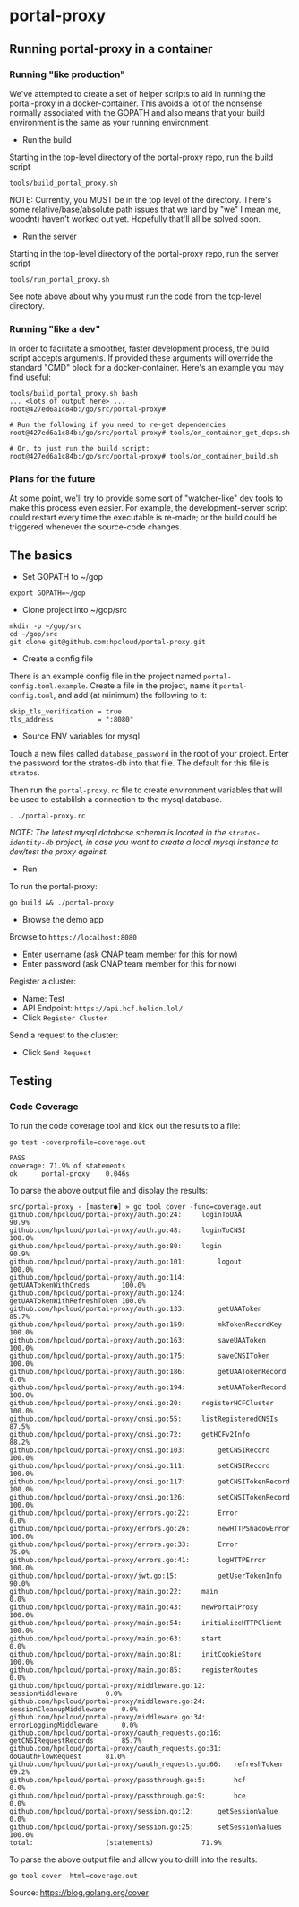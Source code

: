 # portal-proxy

## Running portal-proxy in a container

### Running "like production"

We've attempted to create a set of helper scripts to aid in running the portal-proxy in a docker-container.  This avoids a lot of the nonsense normally associated with the GOPATH and also means that your build environment is the same as your running environment.

- Run the build

Starting in the top-level directory of the portal-proxy repo, run the build script
```
tools/build_portal_proxy.sh
```
NOTE: Currently, you MUST be in the top level of the directory.  There's some relative/base/absolute path issues that we (and by "we" I mean me, woodnt) haven't worked out yet.  Hopefully that'll all be solved soon.

- Run the server

Starting in the top-level directory of the portal-proxy repo, run the server script
```
tools/run_portal_proxy.sh
```
See note above about why you must run the code from the top-level directory.

### Running "like a dev"

In order to facilitate a smoother, faster development process, the build script accepts arguments.  If provided these arguments will override the standard "CMD" block for a docker-container.  Here's an example you may find useful:
```
tools/build_portal_proxy.sh bash
... <lots of output here> ...
root@427ed6a1c84b:/go/src/portal-proxy#

# Run the following if you need to re-get dependencies
root@427ed6a1c84b:/go/src/portal-proxy# tools/on_container_get_deps.sh

# Or, to just run the build script:
root@427ed6a1c84b:/go/src/portal-proxy# tools/on_container_build.sh
```

### Plans for the future
At some point, we'll try to provide some sort of "watcher-like" dev tools to make this process even easier.
For example, the development-server script could restart every time the executable is re-made; or the build could be triggered whenever the source-code changes.


## The basics

- Set GOPATH to ~/gop
```
export GOPATH=~/gop
```

- Clone project into ~/gop/src
```
mkdir -p ~/gop/src
cd ~/gop/src
git clone git@github.com:hpcloud/portal-proxy.git
```

- Create a config file

There is an example config file in the project named `portal-config.toml.example`. Create a file in the project, name it `portal-config.toml`, and add (at minimum) the following to it:
```
skip_tls_verification = true
tls_address           = ":8080"
```

- Source ENV variables for mysql

Touch a new files called `database_password` in the root of your project. Enter the password for the stratos-db into that file. The default for this file is `stratos`.

Then run the `portal-proxy.rc` file to create environment variables that will be used to establilsh a connection to the mysql database.

```
. ./portal-proxy.rc
```

_NOTE: The latest mysql database schema is located in the `stratos-identity-db` project, in case you want to create a local mysql instance to dev/test the proxy against._

- Run

To run the portal-proxy:
```
go build && ./portal-proxy
```

- Browse the demo app

Browse to `https://localhost:8080`
- Enter username (ask CNAP team member for this for now)
- Enter password (ask CNAP team member for this for now)

Register a cluster:
- Name: Test
- API Endpoint: `https://api.hcf.helion.lol/`
- Click `Register Cluster`

Send a request to the cluster:
- Click `Send Request`


## Testing
### Code Coverage

To run the code coverage tool and kick out the results to a file:
```
go test -coverprofile=coverage.out

PASS
coverage: 71.9% of statements
ok  	portal-proxy	0.046s
```

To parse the above output file and display the results:
```
src/portal-proxy - [master●] » go tool cover -func=coverage.out
github.com/hpcloud/portal-proxy/auth.go:24:		loginToUAA			90.9%
github.com/hpcloud/portal-proxy/auth.go:48:		loginToCNSI			100.0%
github.com/hpcloud/portal-proxy/auth.go:80:		login				90.9%
github.com/hpcloud/portal-proxy/auth.go:101:		logout				100.0%
github.com/hpcloud/portal-proxy/auth.go:114:		getUAATokenWithCreds		100.0%
github.com/hpcloud/portal-proxy/auth.go:124:		getUAATokenWithRefreshToken	100.0%
github.com/hpcloud/portal-proxy/auth.go:133:		getUAAToken			85.7%
github.com/hpcloud/portal-proxy/auth.go:159:		mkTokenRecordKey		100.0%
github.com/hpcloud/portal-proxy/auth.go:163:		saveUAAToken			100.0%
github.com/hpcloud/portal-proxy/auth.go:175:		saveCNSIToken			100.0%
github.com/hpcloud/portal-proxy/auth.go:186:		getUAATokenRecord		0.0%
github.com/hpcloud/portal-proxy/auth.go:194:		setUAATokenRecord		100.0%
github.com/hpcloud/portal-proxy/cnsi.go:20:		registerHCFCluster		100.0%
github.com/hpcloud/portal-proxy/cnsi.go:55:		listRegisteredCNSIs		87.5%
github.com/hpcloud/portal-proxy/cnsi.go:72:		getHCFv2Info			88.2%
github.com/hpcloud/portal-proxy/cnsi.go:103:		getCNSIRecord			100.0%
github.com/hpcloud/portal-proxy/cnsi.go:111:		setCNSIRecord			100.0%
github.com/hpcloud/portal-proxy/cnsi.go:117:		getCNSITokenRecord		100.0%
github.com/hpcloud/portal-proxy/cnsi.go:126:		setCNSITokenRecord		100.0%
github.com/hpcloud/portal-proxy/errors.go:22:		Error				0.0%
github.com/hpcloud/portal-proxy/errors.go:26:		newHTTPShadowError		100.0%
github.com/hpcloud/portal-proxy/errors.go:33:		Error				75.0%
github.com/hpcloud/portal-proxy/errors.go:41:		logHTTPError			100.0%
github.com/hpcloud/portal-proxy/jwt.go:15:			getUserTokenInfo		90.0%
github.com/hpcloud/portal-proxy/main.go:22:		main				0.0%
github.com/hpcloud/portal-proxy/main.go:43:		newPortalProxy			100.0%
github.com/hpcloud/portal-proxy/main.go:54:		initializeHTTPClient		100.0%
github.com/hpcloud/portal-proxy/main.go:63:		start				0.0%
github.com/hpcloud/portal-proxy/main.go:81:		initCookieStore			100.0%
github.com/hpcloud/portal-proxy/main.go:85:		registerRoutes			0.0%
github.com/hpcloud/portal-proxy/middleware.go:12:		sessionMiddleware		0.0%
github.com/hpcloud/portal-proxy/middleware.go:24:		sessionCleanupMiddleware	0.0%
github.com/hpcloud/portal-proxy/middleware.go:34:		errorLoggingMiddleware		0.0%
github.com/hpcloud/portal-proxy/oauth_requests.go:16:	getCNSIRequestRecords		85.7%
github.com/hpcloud/portal-proxy/oauth_requests.go:31:	doOauthFlowRequest		81.0%
github.com/hpcloud/portal-proxy/oauth_requests.go:66:	refreshToken			69.2%
github.com/hpcloud/portal-proxy/passthrough.go:5:		hcf				0.0%
github.com/hpcloud/portal-proxy/passthrough.go:9:		hce				0.0%
github.com/hpcloud/portal-proxy/session.go:12:		getSessionValue			0.0%
github.com/hpcloud/portal-proxy/session.go:25:		setSessionValues		100.0%
total:					(statements)			71.9%
```

To parse the above output file and allow you to drill into the results:
```
go tool cover -html=coverage.out
```

Source: https://blog.golang.org/cover
